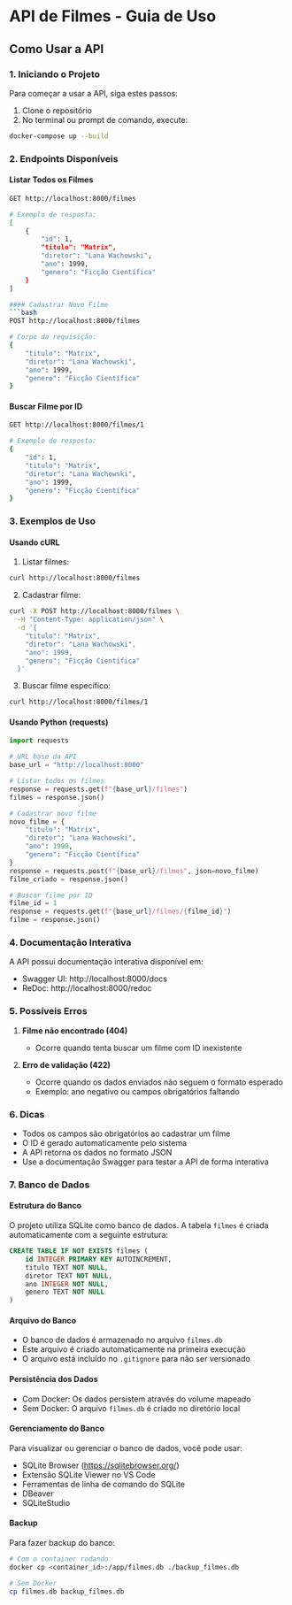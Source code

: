 # API de Filmes - Guia de Uso

## Como Usar a API

### 1. Iniciando o Projeto
Para começar a usar a API, siga estes passos:

1. Clone o repositório
2. No terminal ou prompt de comando, execute:

```bash
docker-compose up --build
```

### 2. Endpoints Disponíveis

#### Listar Todos os Filmes

```bash
GET http://localhost:8000/filmes

# Exemplo de resposta:
[
    {
        "id": 1,
        "titulo": "Matrix",
        "diretor": "Lana Wachowski",
        "ano": 1999,
        "genero": "Ficção Científica"
    }
]

#### Cadastrar Novo Filme
```bash
POST http://localhost:8000/filmes

# Corpo da requisição:
{
    "titulo": "Matrix",
    "diretor": "Lana Wachowski",
    "ano": 1999,
    "genero": "Ficção Científica"
}
```

#### Buscar Filme por ID
```bash
GET http://localhost:8000/filmes/1

# Exemplo de resposta:
{
    "id": 1,
    "titulo": "Matrix",
    "diretor": "Lana Wachowski",
    "ano": 1999,
    "genero": "Ficção Científica"
}
```

### 3. Exemplos de Uso

#### Usando cURL

1. Listar filmes:
```bash
curl http://localhost:8000/filmes
```

2. Cadastrar filme:
```bash
curl -X POST http://localhost:8000/filmes \
  -H "Content-Type: application/json" \
  -d '{
    "titulo": "Matrix",
    "diretor": "Lana Wachowski",
    "ano": 1999,
    "genero": "Ficção Científica"
  }'
```

3. Buscar filme específico:
```bash
curl http://localhost:8000/filmes/1
```

#### Usando Python (requests)

```python
import requests

# URL base da API
base_url = "http://localhost:8000"

# Listar todos os filmes
response = requests.get(f"{base_url}/filmes")
filmes = response.json()

# Cadastrar novo filme
novo_filme = {
    "titulo": "Matrix",
    "diretor": "Lana Wachowski",
    "ano": 1999,
    "genero": "Ficção Científica"
}
response = requests.post(f"{base_url}/filmes", json=novo_filme)
filme_criado = response.json()

# Buscar filme por ID
filme_id = 1
response = requests.get(f"{base_url}/filmes/{filme_id}")
filme = response.json()
```

### 4. Documentação Interativa

A API possui documentação interativa disponível em:
- Swagger UI: http://localhost:8000/docs
- ReDoc: http://localhost:8000/redoc

### 5. Possíveis Erros

1. **Filme não encontrado (404)**
   - Ocorre quando tenta buscar um filme com ID inexistente

2. **Erro de validação (422)**
   - Ocorre quando os dados enviados não seguem o formato esperado
   - Exemplo: ano negativo ou campos obrigatórios faltando

### 6. Dicas

- Todos os campos são obrigatórios ao cadastrar um filme
- O ID é gerado automaticamente pelo sistema
- A API retorna os dados no formato JSON
- Use a documentação Swagger para testar a API de forma interativa

### 7. Banco de Dados

#### Estrutura do Banco
O projeto utiliza SQLite como banco de dados. A tabela `filmes` é criada automaticamente com a seguinte estrutura:

```sql
CREATE TABLE IF NOT EXISTS filmes (
    id INTEGER PRIMARY KEY AUTOINCREMENT,
    titulo TEXT NOT NULL,
    diretor TEXT NOT NULL,
    ano INTEGER NOT NULL,
    genero TEXT NOT NULL
)
```

#### Arquivo do Banco
- O banco de dados é armazenado no arquivo `filmes.db`
- Este arquivo é criado automaticamente na primeira execução
- O arquivo está incluído no `.gitignore` para não ser versionado

#### Persistência dos Dados
- Com Docker: Os dados persistem através do volume mapeado
- Sem Docker: O arquivo `filmes.db` é criado no diretório local

#### Gerenciamento do Banco
Para visualizar ou gerenciar o banco de dados, você pode usar:
- SQLite Browser (https://sqlitebrowser.org/)
- Extensão SQLite Viewer no VS Code
- Ferramentas de linha de comando do SQLite
- DBeaver
- SQLiteStudio

#### Backup
Para fazer backup do banco:
```bash
# Com o container rodando
docker cp <container_id>:/app/filmes.db ./backup_filmes.db

# Sem Docker
cp filmes.db backup_filmes.db
```

